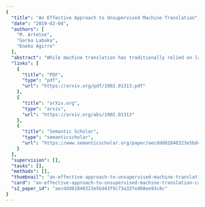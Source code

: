 ```yaml
---
{
  "title": "An Effective Approach to Unsupervised Machine Translation",
  "date": "2019-02-04",
  "authors": [
    "M. Artetxe",
    "Gorka Labaka",
    "Eneko Agirre"
  ],
  "abstract": "While machine translation has traditionally relied on large amounts of parallel corpora, a recent research line has managed to train both Neural Machine Translation (NMT) and Statistical Machine Translation (SMT) systems using monolingual corpora only. In this paper, we identify and address several deficiencies of existing unsupervised SMT approaches by exploiting subword information, developing a theoretically well founded unsupervised tuning method, and incorporating a joint refinement procedure. Moreover, we use our improved SMT system to initialize a dual NMT model, which is further fine-tuned through on-the-fly back-translation. Together, we obtain large improvements over the previous state-of-the-art in unsupervised machine translation. For instance, we get 22.5 BLEU points in English-to-German WMT 2014, 5.5 points more than the previous best unsupervised system, and 0.5 points more than the (supervised) shared task winner back in 2014.",
  "links": [
    {
      "title": "PDF",
      "type": "pdf",
      "url": "https://arxiv.org/pdf/1902.01313.pdf"
    },
    {
      "title": "arXiv.org",
      "type": "arxiv",
      "url": "https://arxiv.org/abs/1902.01313"
    },
    {
      "title": "Semantic Scholar",
      "type": "semanticscholar",
      "url": "https://www.semanticscholar.org/paper/aecddd82840323e5bd43f9c73a32fed88ee93c8c"
    }
  ],
  "supervision": [],
  "tasks": [],
  "methods": [],
  "thumbnail": "an-effective-approach-to-unsupervised-machine-translation-thumb.jpg",
  "card": "an-effective-approach-to-unsupervised-machine-translation-card.jpg",
  "s2_paper_id": "aecddd82840323e5bd43f9c73a32fed88ee93c8c"
}
---
```


